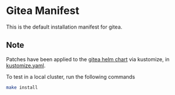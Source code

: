 # Gitea Manifest
This is the default installation manifest for gitea. 

## Note
Patches have been applied to the [gitea helm chart](https://gitea.com/gitea/helm-chart) via kustomize, in [kustomize.yaml](./kustomization.yaml).

To test in a local cluster, run the following commands

```bash
make install
```
